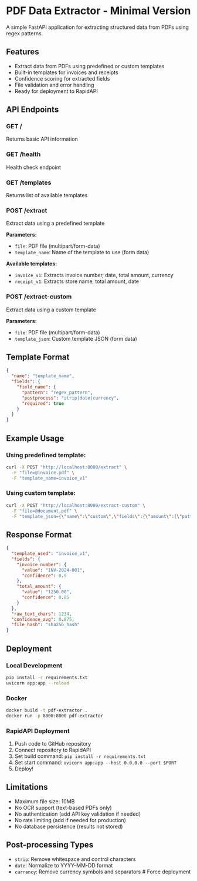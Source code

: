 # PDF Data Extractor - Minimal Version

A simple FastAPI application for extracting structured data from PDFs using regex patterns.

## Features

- Extract data from PDFs using predefined or custom templates
- Built-in templates for invoices and receipts
- Confidence scoring for extracted fields
- File validation and error handling
- Ready for deployment to RapidAPI

## API Endpoints

### GET /
Returns basic API information

### GET /health
Health check endpoint

### GET /templates
Returns list of available templates

### POST /extract
Extract data using a predefined template

**Parameters:**
- `file`: PDF file (multipart/form-data)
- `template_name`: Name of the template to use (form data)

**Available templates:**
- `invoice_v1`: Extracts invoice number, date, total amount, currency
- `receipt_v1`: Extracts store name, total amount, date

### POST /extract-custom
Extract data using a custom template

**Parameters:**
- `file`: PDF file (multipart/form-data)
- `template_json`: Custom template JSON (form data)

## Template Format

```json
{
  "name": "template_name",
  "fields": {
    "field_name": {
      "pattern": "regex_pattern",
      "postprocess": "strip|date|currency",
      "required": true
    }
  }
}
```

## Example Usage

### Using predefined template:
```bash
curl -X POST "http://localhost:8000/extract" \
  -F "file=@invoice.pdf" \
  -F "template_name=invoice_v1"
```

### Using custom template:
```bash
curl -X POST "http://localhost:8000/extract-custom" \
  -F "file=@document.pdf" \
  -F "template_json={\"name\":\"custom\",\"fields\":{\"amount\":{\"pattern\":\"Total: (?P<value>\\d+\\.\\d+)\",\"postprocess\":\"currency\",\"required\":true}}}"
```

## Response Format

```json
{
  "template_used": "invoice_v1",
  "fields": {
    "invoice_number": {
      "value": "INV-2024-001",
      "confidence": 0.9
    },
    "total_amount": {
      "value": "1250.00",
      "confidence": 0.85
    }
  },
  "raw_text_chars": 1234,
  "confidence_avg": 0.875,
  "file_hash": "sha256_hash"
}
```

## Deployment

### Local Development
```bash
pip install -r requirements.txt
uvicorn app:app --reload
```

### Docker
```bash
docker build -t pdf-extractor .
docker run -p 8000:8000 pdf-extractor
```

### RapidAPI Deployment
1. Push code to GitHub repository
2. Connect repository to RapidAPI
3. Set build command: `pip install -r requirements.txt`
4. Set start command: `uvicorn app:app --host 0.0.0.0 --port $PORT`
5. Deploy!

## Limitations

- Maximum file size: 10MB
- No OCR support (text-based PDFs only)
- No authentication (add API key validation if needed)
- No rate limiting (add if needed for production)
- No database persistence (results not stored)

## Post-processing Types

- `strip`: Remove whitespace and control characters
- `date`: Normalize to YYYY-MM-DD format
- `currency`: Remove currency symbols and separators
#   F o r c e   d e p l o y m e n t  
 